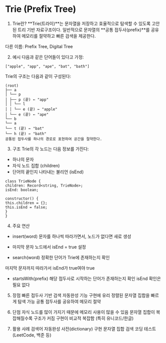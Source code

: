 # Trie (Prefix Tree)

1. Trie란?
   **Trie(트라이)**는 문자열을 저장하고 효율적으로 탐색할 수 있도록 고안된 트리 기반 자료구조이다.
   일반적으로 문자열의 **공통 접두사(prefix)**를 공유하여 메모리를 절약하고 빠른 검색을 제공한다.

다른 이름: Prefix Tree, Digital Tree

2. 예시
   다음과 같은 단어들이 있다고 가정:

```
["apple", "app", "ape", "bat", "bath"]
```

Trie의 구조는 다음과 같이 구성된다:

```
(root)
├── a
│ └── p
│ ├── p (끝) ← "app"
│ │ └── l
│ │ └── e (끝) ← "apple"
│ └── e (끝) ← "ape"
└── b
└── a
└── t (끝) ← "bat"
└── h (끝) ← "bath"
공통된 접두사를 하나의 경로로 표현하여 공간을 절약한다.
```

3. 구조
   Trie의 각 노드는 다음 정보를 가진다:

- 하나의 문자
- 자식 노드 집합 (children)
- 단어의 끝인지 나타내는 불리언 (isEnd)

```
class TrieNode {
children: Record<string, TrieNode>;
isEnd: boolean;

constructor() {
this.children = {};
this.isEnd = false;
}
}
```

4. 주요 연산

- insert(word)
  문자를 하나씩 따라가면서, 노드가 없다면 새로 생성

- 마지막 문자 노드에서 isEnd = true 설정

- search(word)
  정확한 단어가 Trie에 존재하는지 확인

마지막 문자까지 따라가서 isEnd가 true여야 true

- startsWith(prefix)
  해당 접두사로 시작하는 단어가 존재하는지 확인
  isEnd 확인은 필요 없다

5. 장점
   빠른 접두사 기반 검색
   자동완성 기능 구현에 유리
   정렬된 문자열 집합을 빠르게 탐색 가능
   공통 접두사를 공유하여 메모리 절약

6. 단점
   자식 노드를 많이 가지기 때문에 메모리 사용이 많을 수 있음
   문자열 집합이 복잡해질수록 구조가 커짐
   구현이 비교적 복잡함 (특히 유니코드/한글)

7. 활용 사례
   검색어 자동완성
   사전(dictionary) 구현
   문자열 집합 검색
   코딩 테스트 (LeetCode, 백준 등)
